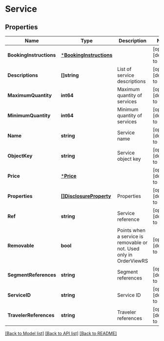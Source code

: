 # Service

## Properties
Name | Type | Description | Notes
------------ | ------------- | ------------- | -------------
**BookingInstructions** | [***BookingInstructions**](BookingInstructions.md) |  | [optional] [default to null]
**Descriptions** | **[]string** | List of service descriptions | [optional] [default to null]
**MaximumQuantity** | **int64** | Maximum quantity of services | [optional] [default to null]
**MinimumQuantity** | **int64** | Minimum quantity of services | [optional] [default to null]
**Name** | **string** | Service name | [optional] [default to null]
**ObjectKey** | **string** | Service object key | [optional] [default to null]
**Price** | [***Price**](Price.md) |  | [optional] [default to null]
**Properties** | [**[]DisclosureProperty**](DisclosureProperty.md) | Properties | [optional] [default to null]
**Ref** | **string** | Service reference | [optional] [default to null]
**Removable** | **bool** | Points when a service is removable or not. Used only in OrderViewRS | [optional] [default to null]
**SegmentReferences** | **string** | Segment references | [optional] [default to null]
**ServiceID** | **string** | Service ID | [optional] [default to null]
**TravelerReferences** | **string** | Traveler references | [optional] [default to null]

[[Back to Model list]](../README.md#documentation-for-models) [[Back to API list]](../README.md#documentation-for-api-endpoints) [[Back to README]](../README.md)


